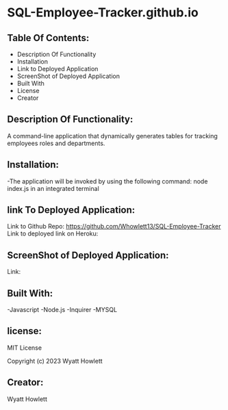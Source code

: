 # SQL-Employee-Tracker.github.io

## Table Of Contents:

- Description Of Functionality
- Installation
- Link to Deployed Application
- ScreenShot of Deployed Application
- Built With
- License
- Creator

## Description Of Functionality:

A command-line application that dynamically generates tables for tracking employees roles and departments.

## Installation:

-The application will be invoked by using the following command: node index.js in an integrated terminal

## link To Deployed Application:

Link to Github Repo: https://github.com/Whowlett13/SQL-Employee-Tracker
Link to deployed link on Heroku:

## ScreenShot of Deployed Application:

Link:

## Built With:

-Javascript
-Node.js
-Inquirer
-MYSQL

## license:

MIT License

Copyright (c) 2023 Wyatt Howlett

## Creator:

Wyatt Howlett
